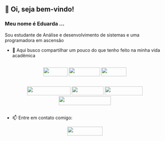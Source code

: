 ## 👋 Oi, seja bem-vindo! 
### Meu nome é Eduarda ...



  Sou estudante de Análise e desenvolvimento de sistemas e uma programadora em ascensão
- 🌱 Aqui busco compartilhar um pouco do que tenho feito na minha vida acadêmica
 
 ##
 <p align="center">
  <img width="77" height="28" src="https://img.shields.io/badge/java-%23ED8B00.svg?style=for-the-badge&logo=java&logoColor=white "Java""> <img width="97.5" height="28" src="https://img.shields.io/badge/python-3670A0?style=for-the-badge&logo=python&logoColor=ffdd54 "Phyton""> <img width="79" height="28" src="https://img.shields.io/badge/dart-%230175C2.svg?style=for-the-badge&logo=dart&logoColor=white "Dart"">
</p>

##   
<p align="center">
  <img width="137.75" height="28" src="https://img.shields.io/badge/NetBeansIDE-1B6AC6.svg?style=for-the-badge&logo=apache-netbeans-ide&logoColor=white "Netbeans""> <img width="99.5" height="28" src="https://img.shields.io/badge/Eclipse-FE7A16.svg?style=for-the-badge&logo=Eclipse&logoColor=white "Eclipse""> <img width="119.75" height="28" src="https://img.shields.io/badge/pycharm-143?style=for-the-badge&logo=pycharm&logoColor=black&color=black&labelColor=green "Pycharm""> <img width="163.5" height="28" src="https://img.shields.io/badge/Android%20Studio-3DDC84.svg?style=for-the-badge&logo=android-studio&logoColor=white "AndroidStudio"">
</p>     

##
- 📫 Entre em contato comigo: 
<p align="center">
 <a href="http://www.linkedin.com/in/eduarda-alcântara-0018221b2"><img width="111" height="28" src="https://img.shields.io/badge/LinkedIn-0077B5?style=for-the-badge&logo=linkedin&logoColor=white "Linkedin""></a> 
</p> 



  
  

